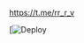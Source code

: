 https://t.me/rr_r_v

[![Deploy](https://dashboard.heroku.com/new?template=https://github.com/abdalaleQ/alazizy)

